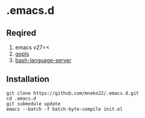 # .emacs.d

## Reqired
1. emacs v27=<
2. [gopls](https://github.com/golang/tools/tree/master/gopls)
3. [bash-language-server](https://github.com/mads-hartmann/bash-language-server)

## Installation

``` shell
git clone https://github.com/mneko22/.emacs.d.git
cd .emacs.d
git submodule update
emacs --batch -f batch-byte-compile init.el
```
